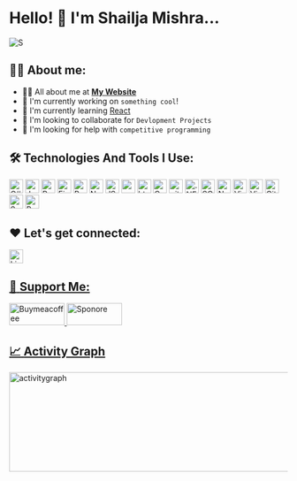 # Hello! :wave: I'm Shailja Mishra...


![S](https://github.com/Shailja26code/Shailja26code/assets/159249950/be4daa60-0ca6-4b4d-8168-de501ecb61dd)

## :woman_technologist: **About me:**
* :sassy_woman: All about me at **[My Website](https://shailja26code.github.io/MyPortfolio/)**
* :telescope: I'm currently working on `something cool`! 
* :seedling: I'm currently learning [React](https://react.dev/)
* :handshake: I'm looking to collaborate for `Devlopment Projects`
* :thinking: I'm looking for help with `competitive programming`

## :hammer_and_wrench: **Technologies And Tools I Use:**

<p>
<img alt="C#" src="https://img.shields.io/badge/C%23-239120?style=for-the-badge&logo=csharp&logoColor=white" height ="25px"/>
<img alt="Javascript" src="https://img.shields.io/badge/JavaScript-323330?style=for-the-badge&logo=javascript&logoColor=F7DF1E"  height="25px"/>
<img alt="React" src="https://img.shields.io/badge/React-20232A?style=for-the-badge&logo=react&logoColor=61DAFB" height="25px"/>
<img alt="Firebase" src="https://img.shields.io/badge/firebase-ffca28?style=for-the-badge&logo=firebase&logoColor=black" height="25px"/>
<img alt="Bootstrap" src="https://img.shields.io/badge/Bootstrap-563D7C?style=for-the-badge&logo=bootstrap&logoColor=white" height="25px"/>
<img alt="Nodejs" src="https://img.shields.io/badge/-Nodejs-43853d?style=flat-square&logo=Node.js&logoColor=white"  height="25px"/>
<img alt="JSON" src="https://img.shields.io/badge/json-5E5C5C?style=for-the-badge&logo=json&logoColor=white" height ="25px"/>
<img alt="npm" src="https://img.shields.io/badge/NPM-%23000000.svg?style=for-the-badge&logo=npm&logoColor=white" height="25px"/>
<img alt="html5" src="https://img.shields.io/badge/HTML5-E34F26?style=for-the-badge&logo=html5&logoColor=white" height="25px"/>
<img alt="Css3" src="https://img.shields.io/badge/CSS3-1572B6?style=for-the-badge&logo=css3&logoColor=white" height="25px"/>
<img alt="git" src="https://img.shields.io/badge/-Git-F05032?style=flat-square&logo=git&logoColor=white" height="25px"/>
<img alt=".NET" src="https://img.shields.io/badge/.NET-512BD4?style=for-the-badge&logo=dotnet&logoColor=white" height="25px"/>
<img alt="SQLServerDb" src="https://img.shields.io/badge/Microsoft%20SQL%20Server-CC2927?style=for-the-badge&logo=microsoft%20sql%20server&logoColor=white" height="25"/>
<img alt="Nuget" src="https://img.shields.io/badge/NuGet-004880?style=for-the-badge&logo=nuget&logoColor=white" height="25px"/>
<img alt="Visual Studio Code" src="https://img.shields.io/badge/Visual_Studio_Code-0078D4?style=for-the-badge&logo=visual%20studio%20code&logoColor=white" height="25px"/>
<img alt="Visual Studio" src="https://img.shields.io/badge/Visual_Studio-5C2D91?style=for-the-badge&logo=visual%20studio&logoColor=white" height="25px"/>
<img alt="GitHub Pages" src="https://img.shields.io/badge/GitHub%20Pages-222222?style=for-the-badge&logo=GitHub%20Pages&logoColor=white" height="25px"/>
<img alt="Swagger" src="https://img.shields.io/badge/Swagger-85EA2D?style=for-the-badge&logo=Swagger&logoColor=white" height="25px"/>
<img alt="Postman" src="https://img.shields.io/badge/Postman-FF6C37?style=for-the-badge&logo=Postman&logoColor=white" height="25px"/>
</p>

## ❤️ **Let's get connected:**
<p>
  <a href="https://www.linkedin.com/in/shailja-mishra-346347173/" target="_blank"><img alt="Linkedin" src="https://img.shields.io/badge/LinkedIn-0077B5?style=for-the-badge&logo=linkedin&logoColor=white" height="25px"/>
</p>
    
## :pray: **Support Me:**
<p>
<img alt="Buymeacoffee" src="https://img.shields.io/badge/Buy_Me_A_Coffee-FFDD00?style=for-the-badge&logo=buy-me-a-coffee&logoColor=black" height="40px" width="100px"/>
<img alt="Sponore" src="https://img.shields.io/badge/sponsor-30363D?style=for-the-badge&logo=GitHub-Sponsors&logoColor=#white" height="40px" width="100px"/> 
</p>

## :chart_with_upwards_trend: **Activity Graph**
<p>
<a href="#"><img alt="activitygraph" src="https://github-readme-activity-graph.vercel.app/graph?username=shailja26code&theme=tokyo-night" height="180px" width="900px"/>
</a>
</p>
